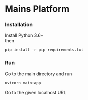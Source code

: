 # Mains Platform

### Installation
Install Python 3.6+  
then
```python
pip install -r pip-requirements.txt
```

### Run
Go to the main directory and run
```bash
uvicorn main:app
```
Go to the given localhost URL
